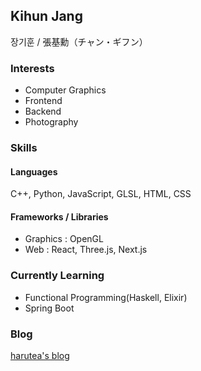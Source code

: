 ## Kihun Jang

장기훈 / 張基勳（チャン・ギフン）

### Interests
- Computer Graphics
- Frontend
- Backend
- Photography

### Skills
#### Languages
C++, Python, JavaScript, GLSL, HTML, CSS

#### Frameworks / Libraries
- Graphics : OpenGL
- Web : React, Three.js, Next.js

### Currently Learning
- Functional Programming(Haskell, Elixir)
- Spring Boot

### Blog
[harutea's blog](https://kihuntea.com)

<!--
**harutea/harutea** is a ✨ _special_ ✨ repository because its `README.md` (this file) appears on your GitHub profile.

Here are some ideas to get you started:

- 🔭 I’m currently working on ...
- 🌱 I’m currently learning ...
- 👯 I’m looking to collaborate on ...
- 🤔 I’m looking for help with ...
- 💬 Ask me about ...
- 📫 How to reach me: ...
- 😄 Pronouns: ...
- ⚡ Fun fact: ...
-->

